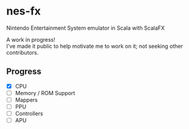 # nes-fx
Nintendo Entertainment System emulator in Scala with ScalaFX

A work in progress!  
I've made it public to help motivate me to work on it; not seeking other contributors.

## Progress
- [x] CPU
- [ ] Memory / ROM Support
- [ ] Mappers
- [ ] PPU
- [ ] Controllers
- [ ] APU
